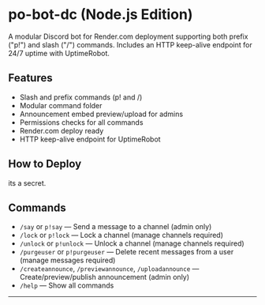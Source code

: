 # po-bot-dc (Node.js Edition)

A modular Discord bot for Render.com deployment supporting both prefix ("p!") and slash ("/") commands. Includes an HTTP keep-alive endpoint for 24/7 uptime with UptimeRobot.

## Features

- Slash and prefix commands (p! and /)
- Modular command folder
- Announcement embed preview/upload for admins
- Permissions checks for all commands
- Render.com deploy ready
- HTTP keep-alive endpoint for UptimeRobot

## How to Deploy
its a secret.

## Commands

- `/say` or `p!say` — Send a message to a channel (admin only)
- `/lock` or `p!lock` — Lock a channel (manage channels required)
- `/unlock` or `p!unlock` — Unlock a channel (manage channels required)
- `/purgeuser` or `p!purgeuser` — Delete recent messages from a user (manage messages required)
- `/createannounce`, `/previewannounce`, `/uploadannounce` — Create/preview/publish announcement (admin only)
- `/help` — Show all commands

---
